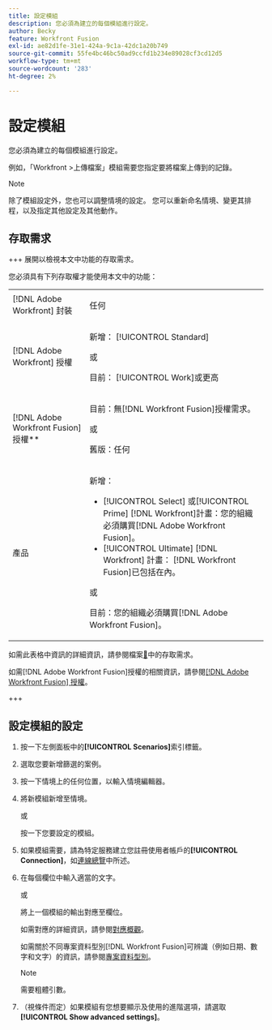 ```yaml
---
title: 設定模組
description: 您必須為建立的每個模組進行設定。
author: Becky
feature: Workfront Fusion
exl-id: ae82d1fe-31e1-424a-9c1a-42dc1a20b749
source-git-commit: 55fe4bc46bc50ad9ccfd1b234e89028cf3cd12d5
workflow-type: tm+mt
source-wordcount: '283'
ht-degree: 2%

---
```


# 設定模組

您必須為建立的每個模組進行設定。

例如，「Workfront >上傳檔案」模組需要您指定要將檔案上傳到的記錄。

>[!NOTE]
>
>除了模組設定外，您也可以調整情境的設定。 您可以重新命名情境、變更其排程，以及指定其他設定及其他動作。

## 存取需求

+++ 展開以檢視本文中功能的存取需求。

您必須具有下列存取權才能使用本文中的功能：

<table style="table-layout:auto">
 <col> 
 <col> 
 <tbody> 
  <tr> 
   <td role="rowheader">[!DNL Adobe Workfront] 封裝</td> 
   <td> <p>任何</p> </td> 
  </tr> 
  <tr data-mc-conditions=""> 
   <td role="rowheader">[!DNL Adobe Workfront] 授權</td> 
   <td> <p>新增： [!UICONTROL Standard]</p><p>或</p><p>目前： [!UICONTROL Work]或更高</p> </td> 
  </tr> 
  <tr> 
   <td role="rowheader">[!DNL Adobe Workfront Fusion] 授權**</td> 
   <td>
   <p>目前：無[!DNL Workfront Fusion]授權需求。</p>
   <p>或</p>
   <p>舊版：任何 </p>
   </td> 
  </tr> 
  <tr> 
   <td role="rowheader">產品</td> 
   <td>
   <p>新增：</p> <ul><li>[!UICONTROL Select] 或[!UICONTROL Prime] [!DNL Workfront]計畫：您的組織必須購買[!DNL Adobe Workfront Fusion]。</li><li>[!UICONTROL Ultimate] [!DNL Workfront] 計畫： [!DNL Workfront Fusion]已包括在內。</li></ul>
   <p>或</p>
   <p>目前：您的組織必須購買[!DNL Adobe Workfront Fusion]。</p>
   </td> 
  </tr>
 </tbody> 
</table>

如需此表格中資訊的詳細資訊，請參閱檔案[&#128279;](/help/workfront-fusion/references/licenses-and-roles/access-level-requirements-in-documentation.md)中的存取需求。

如需[!DNL Adobe Workfront Fusion]授權的相關資訊，請參閱[[!DNL Adobe Workfront Fusion] 授權](/help/workfront-fusion/set-up-and-manage-workfront-fusion/licensing-operations-overview/license-automation-vs-integration.md)。

+++

## 設定模組的設定

1. 按一下左側面板中的&#x200B;**[!UICONTROL Scenarios]**&#x200B;索引標籤。
1. 選取您要新增篩選的案例。
1. 按一下情境上的任何位置，以輸入情境編輯器。
1. 將新模組新增至情境。

   或

   按一下您要設定的模組。

1. 如果模組需要，請為特定服務建立您註冊使用者帳戶的&#x200B;**[!UICONTROL Connection]**，如[連線總覽](/help/workfront-fusion/get-started-with-fusion/understand-fusion/connection-overview.md)中所述。
1. 在每個欄位中輸入適當的文字。

   或

   將上一個模組的輸出對應至欄位。

   如需對應的詳細資訊，請參閱[對應概觀](/help/workfront-fusion/get-started-with-fusion/understand-fusion/mapping-overview.md)。

   如需關於不同專案資料型別[!DNL Workfront Fusion]可辨識（例如日期、數字和文字）的資訊，請參閱[專案資料型別](/help/workfront-fusion/references/mapping-panel/data-types/item-data-types.md)。

   >[!NOTE]
   >
   >需要粗體引數。

1. （視條件而定）如果模組有您想要顯示及使用的進階選項，請選取&#x200B;**[!UICONTROL Show advanced settings]**。
